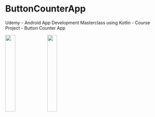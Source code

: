 # ButtonCounterApp
Udemy - Android App Development Masterclass using Kotlin - Course Project - Button Counter App

<img src="https://user-images.githubusercontent.com/30619162/174451892-41af22fa-b905-4d33-8a95-3b7f6a6a7927.png" width="25%">  
&nbsp;<img src="https://user-images.githubusercontent.com/30619162/174451893-cb56987d-937c-434f-a080-81d9f8f4517d.png" width="25%">  
